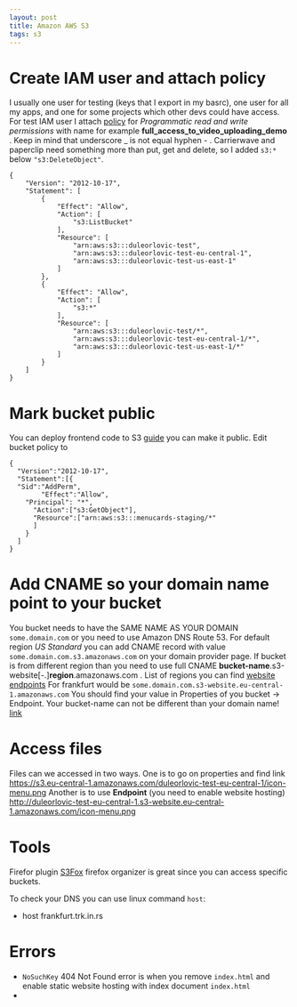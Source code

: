 ```yaml
---
layout: post
title: Amazon AWS S3
tags: s3
---
```


# Create IAM user and attach policy

I usually one user for testing (keys that I export in my basrc), one user for
all my apps, and one for some projects which other devs could have access.
For test IAM user I attach
[policy](http://blogs.aws.amazon.com/security/post/Tx3VRSWZ6B3SHAV/Writing-IAM-Policies-How-to-grant-access-to-an-Amazon-S3-bucket)
for *Programmatic read and write permissions* with name for example
**full_access_to_video_uploading_demo** . Keep in mind that underscore _ is not
equal hyphen - .
Carrierwave and paperclip need something more than put, get and delete, so I
added `s3:*` below `"s3:DeleteObject"`.

~~~
{
    "Version": "2012-10-17",
    "Statement": [
        {
            "Effect": "Allow",
            "Action": [
                "s3:ListBucket"
            ],
            "Resource": [
                "arn:aws:s3:::duleorlovic-test",
                "arn:aws:s3:::duleorlovic-test-eu-central-1",
                "arn:aws:s3:::duleorlovic-test-us-east-1"
            ]
        },
        {
            "Effect": "Allow",
            "Action": [
                "s3:*"
            ],
            "Resource": [
                "arn:aws:s3:::duleorlovic-test/*",
                "arn:aws:s3:::duleorlovic-test-eu-central-1/*",
                "arn:aws:s3:::duleorlovic-test-us-east-1/*"
            ]
        }
    ]
}
~~~


# Mark bucket public

You can deploy frontend code to S3
[guide](https://docs.aws.amazon.com/AmazonS3/latest/dev/website-hosting-custom-domain-walkthrough.html)
you can make it public. Edit bucket policy to

~~~
{
  "Version":"2012-10-17",
  "Statement":[{
  "Sid":"AddPerm",
        "Effect":"Allow",
    "Principal": "*",
      "Action":["s3:GetObject"],
      "Resource":["arn:aws:s3:::menucards-staging/*"
      ]
    }
  ]
}
~~~

# Add CNAME so your domain name point to your bucket

You bucket needs to have the SAME NAME AS YOUR DOMAIN `some.domain.com` or you
need to use Amazon DNS Route 53.
For default region *US Standard* you can add CNAME record with value
`some.domain.com.s3.amazonaws.com` on your domain provider page.
If bucket is from different region than you need to use full CNAME
**bucket-name**.s3-website[-.]**region**.amazonaws.com .  List of regions you
can find [website
endpoints](http://docs.aws.amazon.com/AmazonS3/latest/dev/WebsiteEndpoints.html)
For frankfurt would be `some.domain.com.s3-website.eu-central-1.amazonaws.com`
You should find your value in Properties of you bucket -> Endpoint.
Your bucket-name can not be different than your domain name!
[link](http://docs.aws.amazon.com/AmazonS3/latest/dev/VirtualHosting.html)

# Access files

Files can we accessed in two ways. One is to go on properties and find link
<https://s3.eu-central-1.amazonaws.com/duleorlovic-test-eu-central-1/icon-menu.png>
Another is to use **Endpoint** (you need to enable website hosting)
<http://duleorlovic-test-eu-central-1.s3-website.eu-central-1.amazonaws.com/icon-menu.png>

# Tools

Firefor plugin [S3Fox](https://www.youtube.com/watch?v=L1cqzEYYUB0) firefox
organizer is great since you can access specific buckets.

To check your DNS you can use linux command `host`:

*  host frankfurt.trk.in.rs


# Errors

* `NoSuchKey` 404 Not Found error is when you remove `index.html` and enable
  static website hosting with index document `index.html`
* 
